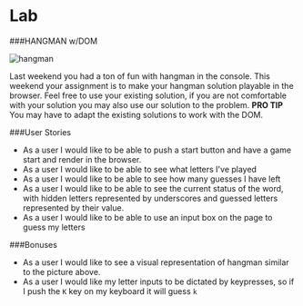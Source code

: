 # Lab


###HANGMAN w/DOM

![hangman](http://teniesonline.ucoz.com/avatar/87/080458.gif)

Last weekend you had a ton of fun with hangman in the console. This weekend your assignment is to make your hangman solution playable in the browser. Feel free to use your existing solution, if you are not comfortable with your solution you may also use our solution to the problem. **PRO TIP** You may have to adapt the existing solutions to work with the DOM. 


###User Stories

* As a user I would like to be able to push a start button and have a game start and render in the browser.
* As a user I would like to be able to see what letters I've played
* As a user I would like to be able to see how many guesses I have left
* As a user I would like to be able to see the current status of the word, with hidden letters represented by underscores and guessed letters represented by their value.
* As a user I would like to be able to use an input box on the page to guess my letters


###Bonuses

* As a user I would like to see a visual representation of hangman similar to the picture above. 
* As a user I would like my letter inputs to be dictated by keypresses, so if I push the `K` key on my keyboard it will guess `k`



